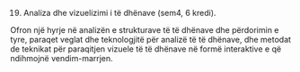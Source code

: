 19. Analiza dhe vizuelizimi i të dhënave (sem4, 6 kredi).

Ofron një hyrje në analizën e strukturave të të dhënave dhe përdorimin e tyre, paraqet
veglat dhe teknologjitë për analizë të të dhënave, dhe metodat de teknikat për paraqitjen
vizuele të të dhënave në formë interaktive e që ndihmojnë vendim-marrjen.
